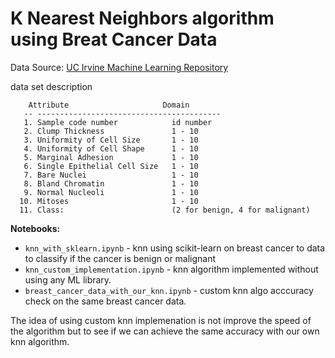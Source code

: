 # K Nearest Neighbors algorithm using Breat Cancer Data

Data Source: [UC Irvine Machine Learning Repository](http://archive.ics.uci.edu/ml/datasets/Breast+Cancer+Wisconsin+%28Original%29)

data set description

```
    Attribute                     Domain
   -- -----------------------------------------
   1. Sample code number            id number
   2. Clump Thickness               1 - 10
   3. Uniformity of Cell Size       1 - 10
   4. Uniformity of Cell Shape      1 - 10
   5. Marginal Adhesion             1 - 10
   6. Single Epithelial Cell Size   1 - 10
   7. Bare Nuclei                   1 - 10
   8. Bland Chromatin               1 - 10
   9. Normal Nucleoli               1 - 10
  10. Mitoses                       1 - 10
  11. Class:                        (2 for benign, 4 for malignant)
  ```

**Notebooks:**

* `knn_with_sklearn.ipynb` - knn using scikit-learn on breast cancer to data to classify if the cancer is benign or malignant
* `knn_custom_implementation.ipynb` - knn algorithm implemented without using any ML library.
* `breast_cancer_data_with_our_knn.ipynb` - custom knn algo acccuracy check on the same breast cancer data.


The idea of using custom knn implemenation is not improve the speed of the algorithm but to see if we can achieve the same accuracy with our own knn algorithm.